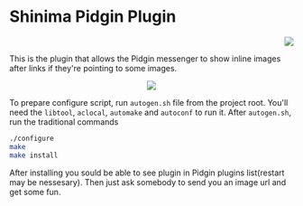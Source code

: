 # Shinima Pidgin Plugin

<p align="right">
   <a href="COPYING">
   <img src="https://img.shields.io/badge/license-GPLv3-brightgreen.svg?style=flat">
   </a>
</p>

This is the plugin that allows the Pidgin messenger to show inline images after links if they're pointing to some images.

<p align="center">
	<img src="http://nickey.ru/img/shinima-pidgin-plugin/shinima.png">
</p>

To prepare configure script, run `autogen.sh` file from the project root. You'll need the `libtool`, `aclocal`, `automake` and `autoconf` to run it. After `autogen.sh`, run the traditional commands

```bash
./configure
make
make install
```

After installing you sould be able to see plugin in Pidgin plugins list(restart may be nessesary). Then just ask somebody to send you an image url and get some fun.
